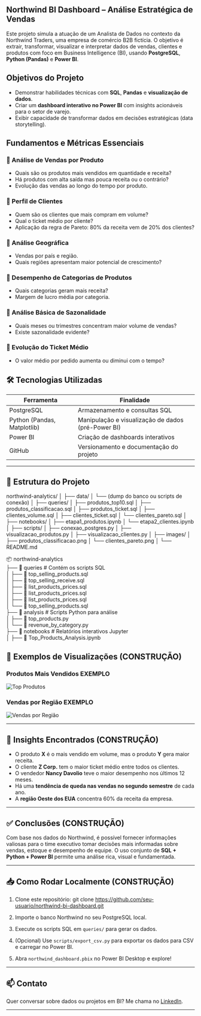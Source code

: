 ## Northwind BI Dashboard – Análise Estratégica de Vendas

Este projeto simula a atuação de um Analista de Dados no contexto da Northwind Traders, uma empresa de comércio B2B fictícia. O objetivo é extrair, transformar, visualizar e interpretar dados de vendas, clientes e produtos com foco em Business Intelligence (BI), usando **PostgreSQL**, **Python (Pandas)** e **Power BI**.


## Objetivos do Projeto

- Demonstrar habilidades técnicas com **SQL**, **Pandas** e **visualização de dados**.
- Criar um **dashboard interativo no Power BI** com insights acionáveis para o setor de varejo.
- Exibir capacidade de transformar dados em decisões estratégicas (data storytelling).


## Fundamentos e Métricas Essenciais

### 📌 Análise de Vendas por Produto
- Quais são os produtos mais vendidos em quantidade e receita?
- Há produtos com alta saída mas pouca receita ou o contrário?
- Evolução das vendas ao longo do tempo por produto.

### 📌 Perfil de Clientes
- Quem são os clientes que mais compram em volume?
- Qual o ticket médio por cliente?
- Aplicação da regra de Pareto: 80% da receita vem de 20% dos clientes?

### 📌 Análise Geográfica
- Vendas por país e região.
- Quais regiões apresentam maior potencial de crescimento?

### 📌 Desempenho de Categorias de Produtos
- Quais categorias geram mais receita?
- Margem de lucro média por categoria.

### 📌 Análise Básica de Sazonalidade
- Quais meses ou trimestres concentram maior volume de vendas?
- Existe sazonalidade evidente?

### 📌 Evolução do Ticket Médio
- O valor médio por pedido aumenta ou diminui com o tempo?


## 🛠️ Tecnologias Utilizadas

| Ferramenta     | Finalidade                                 |
|----------------|--------------------------------------------|
| PostgreSQL     | Armazenamento e consultas SQL              |
| Python (Pandas, Matplotlib) | Manipulação e visualização de dados (pré-Power BI) |
| Power BI       | Criação de dashboards interativos          |
| GitHub         | Versionamento e documentação do projeto    |

---

## 🧩 Estrutura do Projeto

northwind-analytics/
│
├── data/
│   └── (dump do banco ou scripts de conexão)
│
├── queries/
│   ├── produtos_top10.sql
│   ├── produtos_classificacao.sql
│   ├── produtos_ticket.sql
│   ├── clientes_volume.sql
│   ├── clientes_ticket.sql
│   └── clientes_pareto.sql
│
├── notebooks/
│   ├── etapa1_produtos.ipynb
│   └── etapa2_clientes.ipynb
│
├── scripts/
│   ├── conexao_postgres.py
│   ├── visualizacao_produtos.py
│   ├── visualizacao_clientes.py
│
├── images/
│   ├── produtos_classificacao.png
│   └── clientes_pareto.png
│
└── README.md

📦 northwind-analytics  
├── 📂 queries                # Contém os scripts SQL  
│   ├── 📜 top_selling_products.sql  
│   ├── 📜 top_selling_receive.sql  
│   ├── 📜 list_products_prices.sql  
│   ├── 📜 list_products_prices.sql  
│   ├── 📜 list_products_prices.sql  
│   └── 📜 top_selling_products.sql  
├── 📂 analysis              # Scripts Python para análise  
│   ├── 📜 top_products.py  
│   └── 📜 revenue_by_category.py  
├── 📂 notebooks             # Relatórios interativos Jupyter  
│   ├── 📜 Top_Products_Analysis.ipynb


## 📸 Exemplos de Visualizações (CONSTRUÇÃO)

### Produtos Mais Vendidos EXEMPLO
![Top Produtos](imgs/top_products.png)

### Vendas por Região EXEMPLO
![Vendas por Região](imgs/overview.png)

---

## 📝 Insights Encontrados  (CONSTRUÇÃO)

- O produto **X** é o mais vendido em volume, mas o produto **Y** gera maior receita.
- O cliente **Z Corp.** tem o maior ticket médio entre todos os clientes.
- O vendedor **Nancy Davolio** teve o maior desempenho nos últimos 12 meses.
- Há uma **tendência de queda nas vendas no segundo semestre** de cada ano.
- A **região Oeste dos EUA** concentra 60% da receita da empresa.

---

## ✅ Conclusões (CONSTRUÇÃO)

Com base nos dados do Northwind, é possível fornecer informações valiosas para o time executivo tomar decisões mais informadas sobre vendas, estoque e desempenho de equipe. O uso conjunto de **SQL + Python + Power BI** permite uma análise rica, visual e fundamentada.

---

## 📥 Como Rodar Localmente  (CONSTRUÇÃO)

1. Clone este repositório:
git clone https://github.com/seu-usuario/northwind-bi-dashboard.git

2. Importe o banco Northwind no seu PostgreSQL local.

3. Execute os scripts SQL em `queries/` para gerar os dados.

4. (Opcional) Use `scripts/export_csv.py` para exportar os dados para CSV e carregar no Power BI.

5. Abra `northwind_dashboard.pbix` no Power BI Desktop e explore!

---

## 📫 Contato

Quer conversar sobre dados ou projetos em BI? Me chama no [LinkedIn](https://www.linkedin.com/).

---
